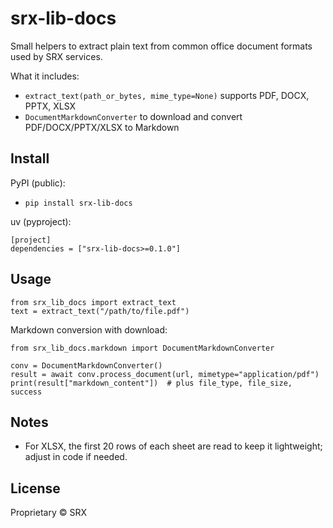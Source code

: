 # srx-lib-docs

Small helpers to extract plain text from common office document formats used by SRX services.

What it includes:
- `extract_text(path_or_bytes, mime_type=None)` supports PDF, DOCX, PPTX, XLSX
- `DocumentMarkdownConverter` to download and convert PDF/DOCX/PPTX/XLSX to Markdown

## Install

PyPI (public):
- `pip install srx-lib-docs`

uv (pyproject):
```
[project]
dependencies = ["srx-lib-docs>=0.1.0"]
```

## Usage

```
from srx_lib_docs import extract_text
text = extract_text("/path/to/file.pdf")
```

Markdown conversion with download:
```
from srx_lib_docs.markdown import DocumentMarkdownConverter

conv = DocumentMarkdownConverter()
result = await conv.process_document(url, mimetype="application/pdf")
print(result["markdown_content"])  # plus file_type, file_size, success
```

## Notes

- For XLSX, the first 20 rows of each sheet are read to keep it lightweight; adjust in code if needed.

## License

Proprietary © SRX
